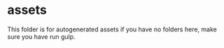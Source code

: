 # assets
This folder is for autogenerated assets if you have no folders here, make sure you have run gulp.
